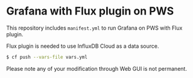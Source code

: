 # Grafana with Flux plugin on PWS

This repository includes `manifest.yml` to run Grafana on PWS with Flux plugin.

Flux plugin is needed to use InfluxDB Cloud as a data source.

```sh
$ cf push --vars-file vars.yml 
```

Please note any of your modification through Web GUI is not permanent.